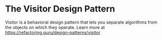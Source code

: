 # The Visitor Design Pattern
Visitor is a behavioral design pattern that lets you separate algorithms from the objects on which they operate.
Learn more at https://refactoring.guru/design-patterns/visitor
